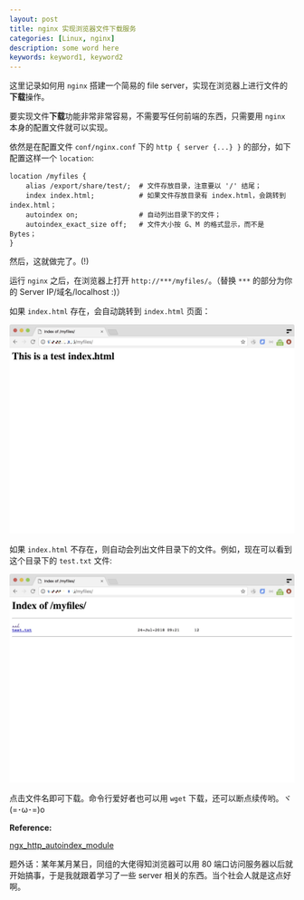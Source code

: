 ```yaml
---
layout: post
title: nginx 实现浏览器文件下载服务
categories: [Linux, nginx]
description: some word here
keywords: keyword1, keyword2
---
```


这里记录如何用 `nginx` 搭建一个简易的 file server，实现在浏览器上进行文件的**下载**操作。

要实现文件**下载**功能非常非常容易，不需要写任何前端的东西，只需要用 `nginx` 本身的配置文件就可以实现。

依然是在配置文件 `conf/nginx.conf` 下的 `http { server {...} }` 的部分，如下配置这样一个 `location`:

```
location /myfiles {
    alias /export/share/test/; 	# 文件存放目录，注意要以 '/' 结尾；
    index index.html;  		    # 如果文件存放目录有 index.html，会跳转到 index.html；
    autoindex on;               # 自动列出目录下的文件；
    autoindex_exact_size off;   # 文件大小按 G、M 的格式显示，而不是 Bytes；
}
```

然后，这就做完了。(!)

运行 `nginx` 之后，在浏览器上打开 `http://***/myfiles/`。（替换 `***` 的部分为你的 Server IP/域名/localhost :)）

如果 `index.html` 存在，会自动跳转到 `index.html` 页面：

![pic02](https://github.com/Miopas/miopas.github.io/blob/master/_posts/nginx_file_server_picture_02.jpg)


如果 `index.html` 不存在，则自动会列出文件目录下的文件。例如，现在可以看到这个目录下的 `test.txt` 文件:

![pic01](https://github.com/Miopas/miopas.github.io/blob/master/_posts/nginx_file_server_picture_01.jpg)


点击文件名即可下载。命令行爱好者也可以用 `wget` 下载，还可以断点续传哟。ヾ(=･ω･=)o


**Reference:**

[ngx_http_autoindex_module](http://nginx.org/en/docs/http/ngx_http_autoindex_module.html#autoindex)


题外话：某年某月某日，同组的大佬得知浏览器可以用 80 端口访问服务器以后就开始搞事，于是我就跟着学习了一些 server 相关的东西。当个社会人就是这点好啊。

